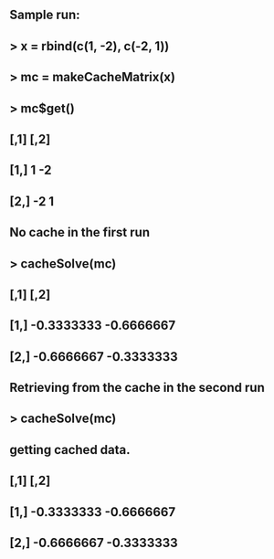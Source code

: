 ## Sample run:
## > x = rbind(c(1, -2), c(-2, 1))
## > mc = makeCacheMatrix(x)
## > mc$get()
##       [,1] [,2]
##  [1,]    1   -2
##  [2,]   -2    1

## No cache in the first run
## > cacheSolve(mc)
##            [,1]       [,2]
## [1,] -0.3333333 -0.6666667
## [2,] -0.6666667 -0.3333333

## Retrieving from the cache in the second run
## > cacheSolve(mc)
## getting cached data.
##            [,1]       [,2]
## [1,] -0.3333333 -0.6666667
## [2,] -0.6666667 -0.3333333
